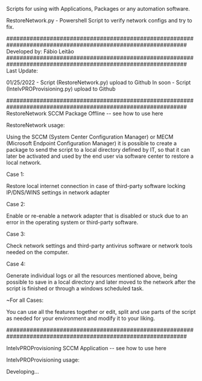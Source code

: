 Scripts for using with Applications, Packages or any automation software.

RestoreNetwork.py - Powershell Script to verify network configs and try to fix.

##############################################################################################################
Developed by: Fábio Leitão
##############################################################################################################
Last Update:

01/25/2022 - Script (RestoreNetwork.py) upload to Github
In soon - Script (IntelvPROProvisioning.py) upload to Github 

##############################################################################################################
RestoreNetwork SCCM Package Offline -- see how to use here

RestoreNetwork
usage: 

Using the SCCM (System Center Configuration Manager) or MECM (Microsoft Endpoint Configuration Manager) it is possible to create a package to send the script to a local directory defined by IT, so that it can later be activated and used by the end user via software center to restore a local network.

Case 1: 

Restore local internet connection in case of third-party software locking IP/DNS/WINS settings in network adapter

Case 2:

Enable or re-enable a network adapter that is disabled or stuck due to an error in the operating system or third-party software.

Case 3:

Check network settings and third-party antivirus software or network tools needed on the computer.

Case 4:

Generate individual logs or all the resources mentioned above, being possible to save in a local directory and later moved to the network after the script is finished or through a windows scheduled task.

~For all Cases:

You can use all the features together or edit, split and use parts of the script as needed for your environment and modify it to your liking.

##############################################################################################################

IntelvPROProvisioning SCCM Application -- see how to use here

IntelvPROProvisioning
usage:

Developing...

